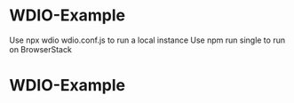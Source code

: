 # WDIO-Example
Use npx wdio wdio.conf.js to run a local instance
Use npm run single to run on BrowserStack
# WDIO-Example
